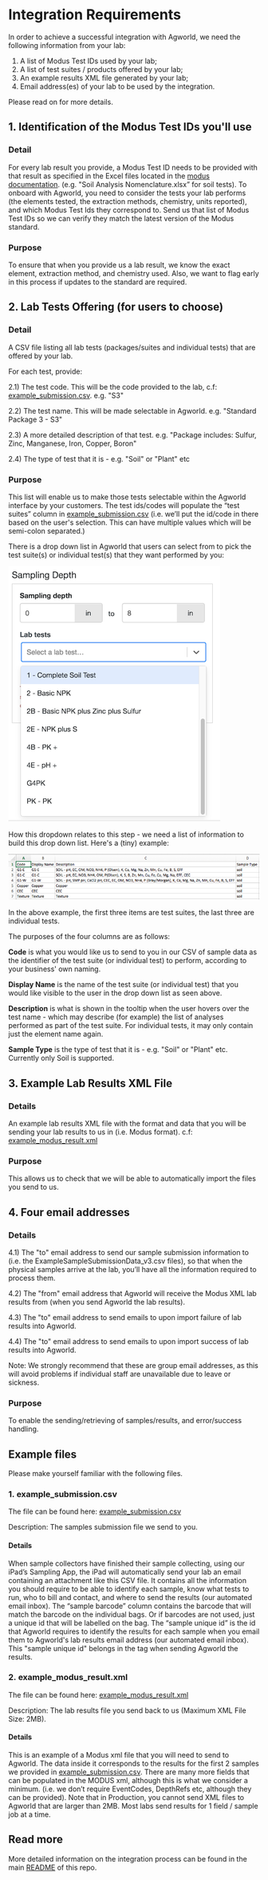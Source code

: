 # Integration Requirements

In order to achieve a successful integration with Agworld, we need the following information from your lab:
1. A list of Modus Test IDs used by your lab;
2. A list of test suites / products offered by your lab;
3. An example results XML file generated by your lab;
4. Email address(es) of your lab to be used by the integration.

Please read on for more details.

## 1. Identification of the Modus Test IDs you'll use
### Detail
For every lab result you provide, a Modus Test ID needs to be provided with that result as specified in the Excel files located in the [modus documentation](https://github.com/AgGateway/Modus/tree/main/Method%20Lists/Modus%201). (e.g. "Soil Analysis Nomenclature.xlsx” for soil tests). To onboard with Agworld, you need to consider the tests your lab performs (the elements tested, the extraction methods, chemistry, units reported), and which Modus Test Ids they correspond to. Send us that list of Modus Test IDs so we can verify they match the latest version of the Modus standard.

### Purpose
To ensure that when you provide us a lab result, we know the exact element, extraction method, and chemistry used. Also, we want to flag early in this process if updates to the standard are required.

## 2. Lab Tests Offering (for users to choose)
### Detail
A CSV file listing all lab tests (packages/suites and individual tests) that are offered by your lab.

For each test, provide:

2.1) The test code. This will be the code provided to the lab, c.f: [example_submission.csv](https://github.com/semiosBIO/modus-integration/blob/main/example_submission.csv). e.g. "S3"

2.2) The test name. This will be made selectable in Agworld. e.g. "Standard Package 3 - S3"

2.3) A more detailed description of that test. e.g. "Package includes: Sulfur, Zinc, Manganese, Iron, Copper, Boron"

2.4) The type of test that it is - e.g. "Soil" or "Plant" etc

### Purpose
This list will enable us to make those tests selectable within the Agworld interface by your customers.
The test ids/codes will populate the “test suites” column in [example_submission.csv](https://github.com/semiosBIO/modus-integration/blob/main/example_submission.csv)
(i.e. we’ll put the id/code in there based on the user's selection. This can have multiple values which will be semi-colon separated.)

There is a drop down list in Agworld that users can select from to pick the test suite(s) or individual test(s) that they want performed by you:

![In Agworld these options will be provided to your customers](https://github.com/semiosBIO/modus-integration/blob/main/lab_test_selection.png)

How this dropdown relates to this step - we need a list of information to build this drop down list.
Here's a (tiny) example:

![Send us this information](https://github.com/semiosBIO/modus-integration/blob/main/test_suite_csv.png)

In the above example, the first three items are test suites, the last three are individual tests.

The purposes of the four columns are as follows:

**Code** is what you would like us to send to you in our CSV of sample data as the identifier of the test suite (or individual test) to perform, according to your business' own naming.

**Display Name** is the name of the test suite (or individual test) that you would like visible to the user in the drop down list as seen above.

**Description** is what is shown in the tooltip when the user hovers over the test name - which may describe (for example) the list of analyses performed as part of the test suite. For individual tests, it may only contain just the element name again.

**Sample Type** is the type of test that it is - e.g. "Soil" or "Plant" etc. Currently only Soil is supported.

## 3. Example Lab Results XML File
### Details
An example lab results XML file with the format and data that you will be sending your lab results to us in (i.e. Modus format). c.f: [example_modus_result.xml](https://github.com/semiosBIO/modus-integration/blob/main/example_modus_result.xml)

### Purpose
This allows us to check that we will be able to automatically import the files you send to us.

## 4. Four email addresses
### Details
4.1) The "to" email address to send our sample submission information to (i.e. the ExampleSampleSubmissionData_v3.csv files), so that when the physical samples arrive at the lab, you’ll have all the information required to process them.

4.2) The "from" email address that Agworld will receive the Modus XML lab results from (when you send Agworld the lab results).

4.3) The "to" email address to send emails to upon import failure of lab results into Agworld.

4.4) The "to" email address to send emails to upon import success of lab results into Agworld.

Note: We strongly recommend that these are group email addresses, as this will avoid problems if individual staff are unavailable due to leave or sickness.

### Purpose
To enable the sending/retrieving of samples/results, and error/success handling.

## Example files
Please make yourself familiar with the following files.

### 1. example_submission.csv
The file can be found here: [example_submission.csv](https://github.com/semiosBIO/modus-integration/blob/main/example_submission.csv)

Description: The samples submission file we send to you.

#### Details
When sample collectors have finished their sample collecting, using our iPad’s Sampling App, the iPad will automatically send your lab an email containing an attachment like this CSV file.
It contains all the information you should require to be able to identify each sample, know what tests to run, who to bill and contact, and where to send the results (our automated email inbox).
The “sample barcode” column contains the barcode that will match the barcode on the individual bags. Or if barcodes are not used, just a unique id that will be labelled on the bag.
The “sample unique id” is the id that Agworld requires to identify the results for each sample when you email them to Agworld's lab results email address (our automated email inbox).
This "sample unique id" belongs in the <FMISSampleID> tag when sending Agworld the results.

### 2. example_modus_result.xml
The file can be found here: [example_modus_result.xml](https://github.com/semiosBIO/modus-integration/blob/main/example_modus_result.xml)

Description: The lab results file you send back to us (Maximum XML File Size: 2MB).

#### Details
This is an example of a Modus xml file that you will need to send to Agworld.
The data inside it corresponds to the results for the first 2 samples we provided in [example_submission.csv](https://github.com/semiosBIO/modus-integration/blob/main/example_submission.csv).
There are many more fields that can be populated in the MODUS xml, although this is what we consider a minimum.
(i.e. we don’t require EventCodes, DepthRefs etc, although they can be provided).
Note that in Production, you cannot send XML files to Agworld that are larger than 2MB. Most labs send results for 1 field / sample job at a time.

## Read more
More detailed information on the integration process can be found in the main [README](https://github.com/semiosBIO/modus-integration/blob/main/README.md) of this repo.
